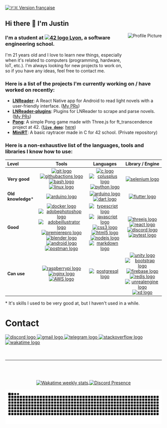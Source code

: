 [<img src="https://upload.wikimedia.org/wikipedia/commons/7/7e/Emojione_1F1EB-1F1F7.svg" height="20em" alt="🇫🇷" title="🇫🇷"/> Version française](README.fr.md)
## Hi there 👋 I'm Justin

<img align="right" height="150" src="https://github.com/user-attachments/assets/1649e582-22f6-4b50-8035-1a08af81bb0b" alt="Profile Picture" title="Justin"/>

### I'm a student at [<img src="https://cdn.simpleicons.org/42/000000/FFFFFF" height="20em" alt="42 logo" title="42"/> Lyon](https://42lyon.fr/), a software engineering school.

 I'm 21 years old and I love to learn new things, especially when it's related to
 computers (programming, hardware, IoT, etc.). I'm always looking for new projects
 to work on, so if you have any ideas, feel free to contact me.

### Here is a list of the projects I'm currently working on / have worked on recently:

- [**LNReader**](https://github.com/lnreader/LNReader): A React Native app for Android to read light novels with a user-friendly interface. ([My PRs](https://github.com/lnreader/LNReader/pulls?q=is%3Apr+author%3Aerror7404))
- [**LNReader-plugins**](https://github.com/lnreader/LNReader-plugins): Plugins for LNReader to scrape and parse novels. ([My PRs](https://github.com/lnreader/LNReader-plugins/pulls?q=is%3Apr+author%3Aerror7404))
- [**Pong**](https://github.com/error7404/PONG): A simple Pong game made with Three.js for ft_transcendence project at 42. (<u>**`live demo`**</u>: [here](https://error7404.github.io/PONG/))
- [**MiniRT**](https://github.com/error7404/MiniRT): A basic raytracer made in C for 42 school. (Private repository)

### Here is a non-exhaustive list of the languages, tools and libraries I know how to use:

Level     | Tools | Languages | Library / Engine
:-------- | :---: | :-------: | :--------------:
**Very good**      | [<img src="https://cdn.simpleicons.org/git/F05032" height="30" alt="git logo" title="Git"/>](https://git-scm.com/) [<img src="https://cdn.simpleicons.org/githubactions/2088FF" height="30" alt="githubactions logo" title="GitHub Actions"/>](https://github.com/features/actions) [<img src="https://cdn.simpleicons.org/gnubash/4EAA25" height="30" alt="bash logo" title="Bash"/>](https://www.gnu.org/software/bash/) [<img src="https://cdn.simpleicons.org/linux/FCC624" height="30" alt="linux logo" title="Linux"/>](https://www.linux.org/) |  [<img src="https://cdn.simpleicons.org/c/A8B9CC" height="30" alt="c logo" title="C"/>](https://en.wikipedia.org/wiki/C_(programming_language)) [<img src="https://cdn.simpleicons.org/c++/00599C" height="30" alt="cplusplus logo" title="C++"/>](https://en.wikipedia.org/wiki/C%2B%2B) [<img src="https://cdn.simpleicons.org/python/3776AB" height="30" alt="python logo" title="Python"/>](https://www.python.org/) | [<img src="https://cdn.simpleicons.org/selenium/43B02A" height="30" alt="selenium logo" title="Selenium"/>](https://www.selenium.dev/)
**Old knowledge*** | [<img src="https://cdn.simpleicons.org/arduino/00979D" height="30" alt="arduino logo" title="Arduino"/>](https://www.arduino.cc/) | [<img src="https://cdn.simpleicons.org/arduino/00979D" height="30" alt="arduino logo" title="Arduino"/>](https://www.arduino.cc/) [<img src="https://cdn.simpleicons.org/dart/0175C2" height="30" alt="dart logo" title="Dart"/>](https://dart.dev/) | [<img src="https://cdn.simpleicons.org/flutter/02569B" height="30" alt="flutter logo" title="Flutter"/>](https://flutter.dev/)
**Good**           | [<img src="https://cdn.simpleicons.org/docker/2496ED" height="30" alt="docker logo" title="Docker"/>](https://www.docker.com/) [<img src="https://cdn.simpleicons.org/adobephotoshop/31A8FF" height="30" alt="adobephotoshop logo" title="Adobe Photoshop"/>](https://www.adobe.com/products/photoshop.html) [<img src="https://cdn.simpleicons.org/adobeillustrator/FF9A00" height="30" alt="adobeillustrator logo" title="Adobe Illustrator"/>](https://www.adobe.com/products/illustrator.html) [<img src="https://cdn.simpleicons.org/adobepremierepro/9999FF" height="30" alt="premierepro logo" title="Adobe Premiere Pro"/>](https://www.adobe.com/products/premiere.html) [<img src="https://cdn.simpleicons.org/blender/F5792A" height="30" alt="blender logo" title="Blender"/>](https://www.blender.org/) [<img src="https://cdn.simpleicons.org/android/3DDC84" height="30" alt="android logo" title="Android"/>](https://developer.android.com/) [<img src="https://cdn.simpleicons.org/postman/FF6C37" height="30" alt="postman logo" title="Postman"/>](https://www.postman.com/) | [<img src="https://cdn.simpleicons.org/typescript/3178C6" height="30" alt="typescript logo" title="TypeScript"/>](https://www.typescriptlang.org/) [<img src="https://cdn.simpleicons.org/javascript/F7DF1E" height="30" alt="javascript logo" title="JavaScript"/>](https://developer.mozilla.org/en-US/docs/Web/JavaScript) [<img src="https://cdn.simpleicons.org/css3/1572B6" height="30" alt="css3 logo" title="CSS3"/>](https://www.w3.org/Style/CSS/) [<img src="https://cdn.simpleicons.org/html5/E34F26" height="30" alt="html5 logo" title="HTML5"/>](https://html.spec.whatwg.org/) [<img src="https://cdn.simpleicons.org/nodedotjs/339933" height="30" alt="nodejs logo" title="Node.js"/>](https://nodejs.org/) [<img src="https://cdn.simpleicons.org/markdown/000000/FFFFFF" height="30" alt="markdown logo" title="Markdown"/>](https://daringfireball.net/projects/markdown/) | [<img src="https://cdn.simpleicons.org/threedotjs/000000/FFFFFF" height="30" alt="threejs logo" title="Three.js"/>](https://threejs.org/) [<img src="https://cdn.simpleicons.org/react/61DAFB" height="30" alt="react logo" title="React"/>](https://reactjs.org/) [<img src="https://cdn.simpleicons.org/discord/5865F2" height="30" alt="discord logo" title="Discord bot/RPC"/>](https://discord.dev/) [<img src="https://cdn.simpleicons.org/pytest/0A9EDC" height="30" alt="pytest logo" title="Pytest"/>](https://docs.pytest.org/)
**Can use**        | [<img src="https://cdn.simpleicons.org/raspberrypi/A22846" height="30" alt="raspberrypi logo" title="Raspberry Pi"/>](https://www.raspberrypi.org/) [<img src="https://cdn.simpleicons.org/nginx/009639" height="30" alt="nginx logo" title="Nginx"/>](https://www.nginx.org/) [<img src="https://cdn.simpleicons.org/amazonwebservices/232F3E/FF9900" height="30" alt="AWS logo" title="Amazon Web Services"/>](https://aws.amazon.com/) | [<img src="https://cdn.simpleicons.org/postgresql/4169E1" height="30" alt="postgresql logo" title="PostgreSQL"/>](https://www.postgresql.org/)  | [<img src="https://cdn.simpleicons.org/unity/000000/FFFFFF" height="30" alt="unity logo" title="Unity"/>](https://unity.com/) [<img src="https://cdn.simpleicons.org/bootstrap/7952B3" height="30" alt="bootstrap logo" title="Bootstrap"/>](https://getbootstrap.com/) [<img src="https://cdn.simpleicons.org/firebase/FFCA28" height="30" alt="firebase logo" title="Firebase"/>](https://firebase.google.com/) [<img src="https://cdn.simpleicons.org/redis/DC382D" height="30" alt="redis logo" title="Redis"/>](https://redis.io/) [<img src="https://cdn.simpleicons.org/unrealengine/0E1128/FFFFFF" height="30" alt="unrealengine logo" title="Unreal Engine"/>](https://www.unrealengine.com/) [<img src="https://cdn.simpleicons.org/adobexd/FF61F6" height="30" alt="xd logo" title="Adobe XD"/>](https://www.adobe.com/products/xd.html)



\* It's skills I used to be very good at, but I haven't used in a while.

###



  <h1>Contact</h1>

<div align="left">
  <a href="https://discord.com/users/315225736464171015" target="_blank">
    <img src="https://img.shields.io/static/v1?message=Discord&logo=discord&label=&color=7289DA&logoColor=white&labelColor=&style=for-the-badge" height="35" alt="discord logo"/>
  </a>
  <a href="mailto:justincollon@gmail.com" target="_blank">
    <img src="https://img.shields.io/static/v1?message=Gmail&logo=gmail&label=&color=D14836&logoColor=white&labelColor=&style=for-the-badge" height="35" alt="gmail logo"/>
  </a>
  <a href="https://t.me/nitsuj74" target="_blank">
    <img src="https://img.shields.io/static/v1?message=Telegram&logo=telegram&label=&color=2CA5E0&logoColor=white&labelColor=&style=for-the-badge" height="35" alt="telegram logo"/>
  </a>
  <a href="https://stackoverflow.com/users/13262992/error7404" target="_blank">
    <img src="https://img.shields.io/static/v1?message=Stackoverflow&logo=stackoverflow&label=&color=FE7A16&logoColor=white&labelColor=&style=for-the-badge" height="35" alt="stackoverflow logo"/>
  </a>
  <a href="https://wakatime.com/@error7404" target="_blank">
    <img src="https://img.shields.io/static/v1?message=Wakatime&logo=wakatime&label=&color=000000&logoColor=white&labelColor=&style=for-the-badge" height="35" alt="wakatime logo"/>
</div>

<br>
<br>

---

<br>
<br>

<p align="center">
  <!-- <a href="https://profile.intra.42.fr/users/jcollon">
    <picture>
      <source srcset="https://badge.mediaplus.ma/kettlebells/jcollon?1337Badge=off&UM6P=off" media="(prefers-color-scheme: dark), (prefers-color-scheme: no-preference)">
      <source srcset="https://badge42.vercel.app/api/v2/cl1nldje9006109l29ztd7u6w/stats?cursusId=21&coalitionId=303" media="(prefers-color-scheme: light)">
      <img align="center" alt="jcollon's 42 stats" src="https://badge42.vercel.app/api/v2/cl1nldje9006109l29ztd7u6w/stats?cursusId=21&coalitionId=303">
    </picture>
  </a> -->
  <a href="https://wakatime.com/@error7404" style="width: 494px; height: 193.050px;">
    <picture>
      <source srcset="https://github-readme-stats.vercel.app/api/wakatime?api_domain=wakapi.dev&username=error7404&langs_count=5&custom_title=WakaAPI%20Stats%20(last%20month)&locale=fr" media="(prefers-color-scheme: light)">
      <source srcset="https://github-readme-stats.vercel.app/api/wakatime?api_domain=wakapi.dev&username=error7404&langs_count=5&custom_title=WakaAPI%20Stats%20(last%20month)&bg_color=191718&title_color=f0d738&text_color=797879&icon_color=f0d738&locale=fr&hide_border=true&border_radius=10" media="(prefers-color-scheme: dark), (prefers-color-scheme: no-preference)">
      <img align="center" alt="Wakatime weekly stats">
    </picture>
  </a>
  <a href="https://discord.com/users/315225736464171015" style="width: 410px; height: 210px;">
    <picture>
      <source srcset="https://lanyard.cnrad.dev/api/315225736464171015?idleMessage=Not%20gaming&hideStatus=false&bg=191718" media="(prefers-color-scheme: dark), (prefers-color-scheme: no-preference)">
      <source srcset="https://lanyard.cnrad.dev/api/315225736464171015?idleMessage=Not%20gaming&hideStatus=false&theme=light" media="(prefers-color-scheme: light)">
      <img align="center" alt="Discord Presence" src="https://lanyard.cnrad.dev/api/315225736464171015?idleMessage=Not%20gaming&hideStatus=false")>
    </picture>
  </a>
</p>

<img src="https://raw.githubusercontent.com/error7404/error7404/output/snake.svg" alt="Snake animation"/>

###

